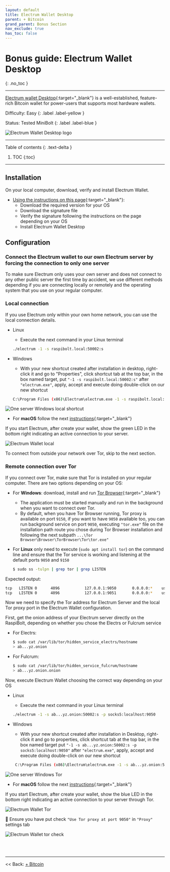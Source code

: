 ```yaml
---
layout: default
title: Electrum Wallet Desktop
parent: + Bitcoin
grand_parent: Bonus Section
nav_exclude: true
has_toc: false
---
```

<!-- markdownlint-disable MD014 MD022 MD025 MD033 MD040 -->

# Bonus guide: Electrum Wallet Desktop

{: .no_toc }

---

[Electrum wallet Desktop](https://electrum.org){:target="_blank"} is a well-established, feature-rich Bitcoin wallet for power-users that supports most hardware wallets.

Difficulty: Easy
{: .label .label-yellow }

Status: Tested MiniBolt
{: .label .label-blue }

![Electrum Wallet Desktop logo](../../../images/electrum_wallet_logo.png)

---

Table of contents
{: .text-delta }

1. TOC
{:toc}

---

## Installation

On your local computer, download, verify and install Electrum Wallet.

* [Using the instructions on this page](https://electrum.org/#download){:target="_blank"}:
  * Download the required version for your OS
  * Download the signature file
  * Verify the signature following the instructions on the page depending on your OS
  * Install Electrum Wallet Desktop

## Configuration

### Connect the Electrum wallet to our own Electrum server by forcing the connection to only one server

To make sure Electrum only uses your own server and does not connect to any other public server the first time by accident, we use different methods depending if you are connecting locally or remotely and the operating system that you use on your regular computer.

### Local connection

If you use Electrum only within your own home network, you can use the local connection details.

* Linux
  * Execute the next command in your Linux terminal

  ```sh
  ./electrum -1 -s raspibolt.local:50002:s
  ```

* Windows

  * With your new shortcut created after installation in desktop, right-click it and go to "Properties", click shortcut tab at the top bar, in the box named target, put `"-1 -s raspibolt.local:50002:s"` after `"electrum.exe"`, apply, accept and execute doing double-click on our new shortcut

  ```sh
  C:\Program Files (x86)\Electrum\electrum.exe -1 -s raspibolt.local:50002:s
  ```

![One server Windows local shortcut](../../../images/electrum-win-shortcut-local.PNG)

* For **macOS** follow the next [instructions](https://deepdarkweb.github.io/how-to-install-tor-on-macos-tutorial/){:target="_blank"}

If you start Electrum, after create your wallet, show the green LED in the bottom right indicating an active connection to your server.

![Electrum Wallet local](../../../images/electrum-wallet-local.PNG)

To connect from outside your network over Tor, skip to the next section.

### Remote connection over Tor

If you connect over Tor, make sure that Tor is installed on your regular computer.
There are two options depending on your OS:

* For **Windows**: download, install and run [Tor Browser](https://www.torproject.org){:target="_blank"}
  * The application must be started manually and run in the background when you want to connect over Tor.
  * By default, when you have Tor Browser running, Tor proxy is available on port `9150`, if you want to have `9050` available too, you can run background service on port `9050`, executing `"tor.exe"` file on the installation path route you chose during Tor Browser installation and following the next subpath `...\Tor Browser\Browser\TorBrowser\Tor\tor.exe"`

* For **Linux** only need to execute (`sudo apt install tor`) on the command line and ensure that the Tor service is working and listening at the default ports `9050` and `9150`
  
  ```sh
  $ sudo ss -tulpn | grep tor | grep LISTEN
  ```

Expected output:

  ```sh
  tcp   LISTEN 0      4096           127.0.0.1:9050       0.0.0.0:*    users:(("tor",pid=1847,fd=6))
  tcp   LISTEN 0      4096           127.0.0.1:9051       0.0.0.0:*    users:(("tor",pid=1847,fd=7))
  ```

Now we need to specify the Tor address for Electrum Server and the local Tor proxy port in the Electrum Wallet configuration.

First, get the onion address of your Electrum server directly on the RaspiBolt, depending on whether you chose the Electrs or Fulcrum service

* For Electrs:

  ```sh
  $ sudo cat /var/lib/tor/hidden_service_electrs/hostname
  > ab...yz.onion
  ```

* For Fulcrum:

  ```sh
  $ sudo cat /var/lib/tor/hidden_service_fulcrum/hostname
  > ab...yz.onion.onion
  ```

Now, execute Electrum Wallet choosing the correct way depending on your OS

* Linux

  * Execute the next command in your Linux terminal

  ```sh
  ./electrum -1 -s ab...yz.onion:50002:s -p socks5:localhost:9050
  ```

* Windows

  * With your new shortcut created after installation in Desktop, right-click it and go to properties, click shortcut tab at the top bar, in the box named target put `"-1 -s ab...yz.onion:50002:s -p socks5:localhost:9050"` after `"electrum.exe"`, apply, accept and execute doing double-click on our new shortcut

  ```sh
   C:\Program Files (x86)\Electrum\electrum.exe -1 -s ab...yz.onion:50002:s -p socks5:localhost:9050
  ```

![One server Windows Tor](../../../images/electrum-win-shortcut-tor.PNG)

* For **macOS** follow the next [instructions](https://deepdarkweb.github.io/how-to-install-tor-on-macos-tutorial/){:target="_blank"}

If you start Electrum, after create your wallet, show the blue LED in the bottom right indicating an active connection to your server through Tor.

![Electrum Wallet Tor](../../../images/electrum-wallet-tor.PNG)

🚨 Ensure you have put check `"Use Tor proxy at port 9050"` in `"Proxy"` settings tab

![Electrum Wallet tor check](../../../images/electrum-wallet-tor-check.PNG)

<br /><br />

---

<< Back: [+ Bitcoin](index.md)
